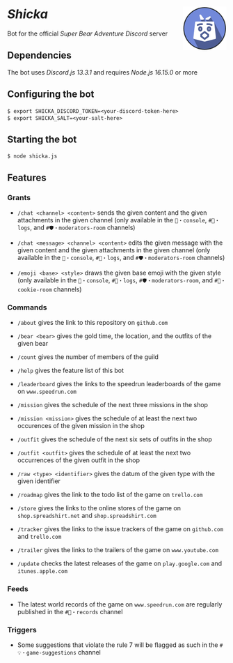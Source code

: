 # *Shicka* <img width="100" height="100" alt="" src="logotypes/shicka-200x200.png" align="right"/>

Bot for the official *Super Bear Adventure* *Discord* server

## Dependencies

The bot uses *Discord.js 13.3.1* and requires *Node.js 16.15.0* or more

## Configuring the bot

```shell
$ export SHICKA_DISCORD_TOKEN=<your-discord-token-here>
$ export SHICKA_SALT=<your-salt-here>
```

## Starting the bot

```shell
$ node shicka.js
```

## Features

### Grants

- `/chat <channel> <content>` sends the given content and the given attachments in the given channel (only available in the `🔧・console`, `#🔎・logs`, and `#🛡・moderators-room` channels)

- `/chat <message> <channel> <content>` edits the given message with the given content and the given attachments in the given channel (only available in the `🔧・console`, `#🔎・logs`, and `#🛡・moderators-room` channels)

- `/emoji <base> <style>` draws the given base emoji with the given style (only available in the `🔧・console`, `#🔎・logs`, `#🛡・moderators-room`, and `#🍪・cookie-room` channels)

### Commands

- `/about` gives the link to this repository on `github.com`

- `/bear <bear>` gives the gold time, the location, and the outfits of the given bear

- `/count` gives the number of members of the guild

- `/help` gives the feature list of this bot

- `/leaderboard` gives the links to the speedrun leaderboards of the game on `www.speedrun.com`

- `/mission` gives the schedule of the next three missions in the shop

- `/mission <mission>` gives the schedule of at least the next two occurences of the given mission in the shop

- `/outfit` gives the schedule of the next six sets of outfits in the shop

- `/outfit <outfit>` gives the schedule of at least the next two occurrences of the given outfit in the shop

- `/raw <type> <identifier>` gives the datum of the given type with the given identifier

- `/roadmap` gives the link to the todo list of the game on `trello.com`

- `/store` gives the links to the online stores of the game on `shop.spreadshirt.net` and `shop.spreadshirt.com`

- `/tracker` gives the links to the issue trackers of the game on `github.com` and `trello.com`

- `/trailer` gives the links to the trailers of the game on `www.youtube.com`

- `/update` checks the latest releases of the game on `play.google.com` and `itunes.apple.com`

### Feeds

- The latest world records of the game on `www.speedrun.com` are regularly published in the `#🏅・records` channel

### Triggers

- Some suggestions that violate the rule 7 will be flagged as such in the `#💡・game-suggestions` channel

